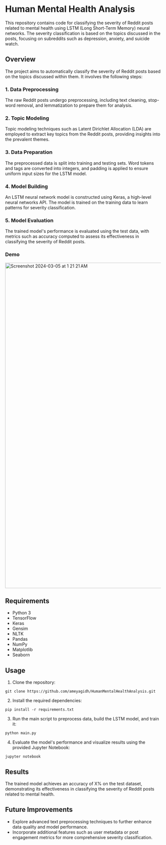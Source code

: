 # Human Mental Health Analysis

This repository contains code for classifying the severity of Reddit posts related to mental health using LSTM (Long Short-Term Memory) neural networks. The severity classification is based on the topics discussed in the posts, focusing on subreddits such as depression, anxiety, and suicide watch.

## Overview
The project aims to automatically classify the severity of Reddit posts based on the topics discussed within them. It involves the following steps:

### 1. Data Preprocessing
The raw Reddit posts undergo preprocessing, including text cleaning, stop-word removal, and lemmatization to prepare them for analysis.

### 2. Topic Modeling
Topic modeling techniques such as Latent Dirichlet Allocation (LDA) are employed to extract key topics from the Reddit posts, providing insights into the prevalent themes.

### 3. Data Preparation
The preprocessed data is split into training and testing sets. Word tokens and tags are converted into integers, and padding is applied to ensure uniform input sizes for the LSTM model.

### 4. Model Building
An LSTM neural network model is constructed using Keras, a high-level neural networks API. The model is trained on the training data to learn patterns for severity classification.

### 5. Model Evaluation
The trained model's performance is evaluated using the test data, with metrics such as accuracy computed to assess its effectiveness in classifying the severity of Reddit posts.

### Demo

<img width="1053" alt="Screenshot 2024-03-05 at 1 21 21 AM" src="https://github.com/ameyagidh/HumanMentalHealthAnalysis/assets/65457905/48569e24-2561-466e-90ba-59257da5f105">


## Requirements
- Python 3
- TensorFlow
- Keras
- Gensim
- NLTK
- Pandas
- NumPy
- Matplotlib
- Seaborn

## Usage
1. Clone the repository:
```
git clone https://github.com/ameyagidh/HumanMentalHealthAnalysis.git
```
2. Install the required dependencies:
```
pip install -r requirements.txt
```
3. Run the main script to preprocess data, build the LSTM model, and train it:
```
python main.py
```
4. Evaluate the model's performance and visualize results using the provided Jupyter Notebook:
```
jupyter notebook
```

## Results
The trained model achieves an accuracy of X% on the test dataset, demonstrating its effectiveness in classifying the severity of Reddit posts related to mental health.

## Future Improvements
- Explore advanced text preprocessing techniques to further enhance data quality and model performance.
- Incorporate additional features such as user metadata or post engagement metrics for more comprehensive severity classification.
